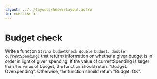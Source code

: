 ```yaml
---
layout: ../../layouts/AnswerLayout.astro
id: exercise-3
---
```


#  Budget check

Write a function `String budgetCheck(double budget, double currentSpending)` that returns information on whether a given budget is in order in light of given spending. If the value of currentSpending is larger than the value of budget, the function should return "Budget: Overspending". Otherwise, the function should return "Budget: OK".